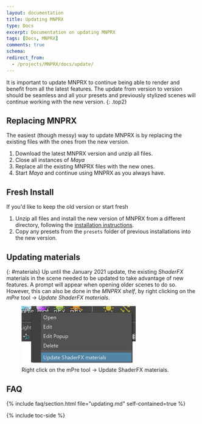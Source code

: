 ```yaml
---
layout: documentation
title: Updating MNPRX
type: Docs
excerpt: Documentation on updating MNPRX
tags: [Docs, MNPRX]
comments: true
schema:
redirect_from:
  - /projects/MNPRX/docs/update/
---
```


It is important to update MNPRX to continue being able to render and benefit from all the latest features. The update from version to version should be seamless and all your presets and previously stylized scenes will continue working with the new version.
{: .top2}

## Replacing MNPRX
The easiest (though messy) way to update MNPRX is by replacing the existing files with the ones from the new version.
1. Download the latest MNPRX version and unzip all files.
1. Close all instances of _Maya_
1. Replace all the existing MNPRX files with the new ones.
1. Start _Maya_ and continue using MNPRX as you always have.

## Fresh Install
If you'd like to keep the old version or start fresh
1. Unzip all files and install the new version of MNPRX from a different directory, following the [installation instructions](../installation#installation).
2. Copy any presets from the `presets` folder of previous installations into the new version.

## Updating materials
{: #materials}
Up until the January 2021 update, the existing _ShaderFX_ materials in the scene needed to be updated to take advantage of new features. A prompt will appear when opening older scenes to do so. However, this can also be done in the _MNPRX shelf_, by right clicking on the _mPre_ tool -> _Update ShaderFX materials_.

<figure class="pull-center">
	<img src="/images/MNPRX/update-shaderfx.png" alt="Updating ShaderFX materials" style="max-width: 100%; width: 300px">
	<figcaption>Right click on the mPre tool -> Update ShaderFX materials.</figcaption>
</figure>

## FAQ
{% include faq/section.html file="updating.md" self-contained=true %}

{% include toc-side %}
